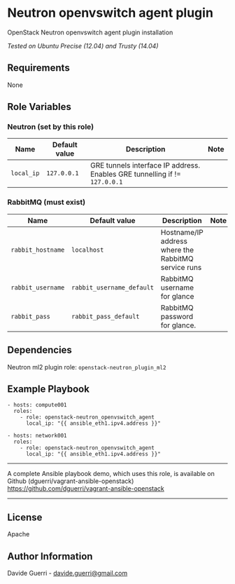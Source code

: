 Neutron openvswitch agent plugin
=========

OpenStack Neutron openvswitch agent plugin installation

_Tested on Ubuntu Precise (12.04) and Trusty (14.04)_

Requirements
------------

None

Role Variables
--------------

### Neutron (set by this role)

| Name | Default value | Description | Note |
|---  |---  |---  |--- |
| `local_ip` | `127.0.0.1` | GRE tunnels interface IP address. Enables GRE tunnelling if != `127.0.0.1` ||


### RabbitMQ (must exist)

| Name | Default value | Description | Note |
|---  |---  |---  |--- |
| `rabbit_hostname` | `localhost` | Hostname/IP address where the RabbitMQ service runs ||
| `rabbit_username` | `rabbit_username_default` | RabbitMQ username for glance ||
| `rabbit_pass` | `rabbit_pass_default` | RabbitMQ password for glance. ||


Dependencies
------------

Neutron ml2 plugin role: `openstack-neutron_plugin_ml2`

Example Playbook
----------------

    - hosts: compute001
      roles:
        - role: openstack-neutron_openvswitch_agent
          local_ip: "{{ ansible_eth1.ipv4.address }}"

    - hosts: network001
      roles:
        - role: openstack-neutron_openvswitch_agent
          local_ip: "{{ ansible_eth1.ipv4.address }}"

---

A complete Ansible playbook demo, which uses this role, is available on Github (dguerri/vagrant-ansible-openstack) <https://github.com/dguerri/vagrant-ansible-openstack>

---


License
-------

Apache

Author Information
------------------

Davide Guerri - davide.guerri@gmail.com
